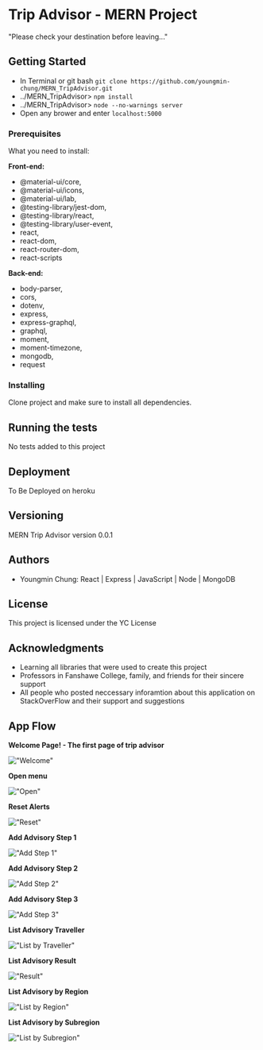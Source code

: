 # Trip Advisor - MERN Project

"Please check your destination before leaving..."


## Getting Started

- In Terminal or git bash `git clone https://github.com/youngmin-chung/MERN_TripAdvisor.git`
- ../MERN_TripAdvisor> `npm install`
- ../MERN_TripAdvisor> `node --no-warnings server`
- Open any brower and enter `localhost:5000`

### Prerequisites

What you need to install:

__Front-end:__
- @material-ui/core,
- @material-ui/icons,
- @material-ui/lab,
- @testing-library/jest-dom,
- @testing-library/react,
- @testing-library/user-event,
- react,
- react-dom,
- react-router-dom,
- react-scripts

__Back-end:__
- body-parser,
- cors,
- dotenv,
- express,
- express-graphql,
- graphql,
- moment,
- moment-timezone,
- mongodb,
- request

### Installing

Clone project and make sure to install all dependencies.

## Running the tests

No tests added to this project

## Deployment

To Be Deployed on heroku

## Versioning

MERN Trip Advisor version 0.0.1

## Authors

* Youngmin Chung: React | Express | JavaScript | Node | MongoDB



## License

This project is licensed under the YC License

## Acknowledgments

* Learning all libraries that were used to create this project
* Professors in Fanshawe College, family, and friends for their sincere support 
* All people who posted neccessary inforamtion about this application on StackOverFlow and their support and suggestions



## App Flow

__Welcome Page! - The first page of trip advisor__

!["Welcome"](https://github.com/youngmin-chung/capture/blob/master/Trip_welcome.PNG)

__Open menu__

!["Open"](https://github.com/youngmin-chung/capture/blob/master/Trip_menu.PNG)

__Reset Alerts__

!["Reset"](https://github.com/youngmin-chung/capture/blob/master/Trip_reset.PNG)

__Add Advisory Step 1__

!["Add Step 1"](https://github.com/youngmin-chung/capture/blob/master/Trip_add1.PNG)

__Add Advisory Step 2__

!["Add Step 2"](https://github.com/youngmin-chung/capture/blob/master/Trip_add2.PNG)

__Add Advisory Step 3__

!["Add Step 3"](https://github.com/youngmin-chung/capture/blob/master/Trip_add3.PNG)

__List Advisory Traveller__

!["List by Traveller"](https://github.com/youngmin-chung/capture/blob/master/Trip_list1.PNG)

__List Advisory Result__

!["Result"](https://github.com/youngmin-chung/capture/blob/master/Trip_list2.PNG)

__List Advisory by Region__

!["List by Region"](https://github.com/youngmin-chung/capture/blob/master/Trip_list3.PNG)

__List Advisory by Subregion__

!["List by Subregion"](https://github.com/youngmin-chung/capture/blob/master/Trip_list4.PNG)
